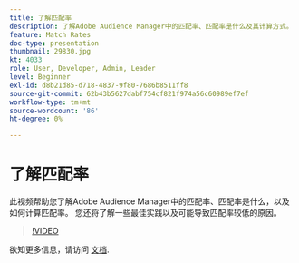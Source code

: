 ```yaml
---
title: 了解匹配率
description: 了解Adobe Audience Manager中的匹配率、匹配率是什么及其计算方式。 还可了解最佳实践以及导致匹配率较低的原因。
feature: Match Rates
doc-type: presentation
thumbnail: 29830.jpg
kt: 4033
role: User, Developer, Admin, Leader
level: Beginner
exl-id: d8b21d85-d718-4837-9f80-7686b8511ff8
source-git-commit: 62b43b5627dabf754cf821f974a56c60989ef7ef
workflow-type: tm+mt
source-wordcount: '86'
ht-degree: 0%

---
```


# 了解匹配率

此视频帮助您了解Adobe Audience Manager中的匹配率、匹配率是什么，以及如何计算匹配率。 您还将了解一些最佳实践以及可能导致匹配率较低的原因。

>[!VIDEO](https://video.tv.adobe.com/v/29830/?quality=12)

欲知更多信息，请访问 [文档](https://experienceleague.adobe.com/docs/audience-manager/user-guide/features/addressable-audiences.html).
